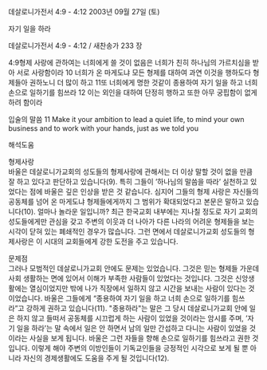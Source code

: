 데살로니가전서 4:9 - 4:12 
2003년 09월 27일 (토)

자기 일을 하라



데살로니가전서 4:9 - 4:12 / 새찬송가 233 장


4:9형제 사랑에 관하여는 너희에게 쓸 것이 없음은 너희가 친히 하나님의 가르치심을 받아 서로 사랑함이라 
10 너희가 온 마게도냐 모든 형제를 대하여 과연 이것을 행하도다 형제들아 권하노니 더 많이 하고 
11또 너희에게 명한 것같이 종용하여 자기 일을 하고 너희 손으로 일하기를 힘쓰라 
12 이는 외인을 대하여 단정히 행하고 또한 아무 궁핍함이 없게 하려 함이라 

입술의 말씀 
11 Make it your ambition to lead a quiet life, to mind your own business and to work with your hands, just as we told you

해석도움





형제사랑  
바울은 데살로니가교회의 성도들의 형제사랑에 관해서는 더 이상 말할 것이 없을 만큼 잘 하고 있다고 판단하고 있습니다(9). 특히 그들이 ’하나님의 말씀을 따라’ 실천하고 있었다는 점에 바울은 깊은 인상을 받은 것 같습니다. 심지어 그들의 형제 사랑은 자신들의 공동체를 넘어 온 마게도냐 형제들에게까지 그 범위가 확대되었다고 본문은 말하고 있습니다(10). 얼마나 놀라운 일입니까? 최근 한국교회 내부에는 지나칠 정도로 자기 교회의 성도들에게만 관심을 갖고 주변의 이웃과 더 나아가 다른 나라의 어려운 형제들을 보는 시각이 닫혀 있는 폐쇄적인 경우가 많습니다. 그런 면에서 데살로니가교회 성도들의 형제사랑은 이 시대의 교회들에게 강한 도전을 주고 있습니다.   

문제점  
그러나 모범적인 데살로니가교회 안에도 문제는 있었습니다. 그것은 믿는 형제들 가운데 사회 생활하는 면에 있어서 이해가 부족한 사람들이 있었다는 것입니다. 그것은 신앙생활에는 열심이었지만 밖에 나가 직장에서 일하지 않고 시간을 보내는 사람이 있다는 것이었습니다. 바울은 그들에게 “종용하여 자기 일을 하고 너희 손으로 일하기를 힘쓰라”고 강하게 권하고 있습니다(11). "종용하라"는 말은 그 당시 데살로니가교회 안에 일은 하지 않고 들떠서 공동체를 시끄럽게 하는 사람이 있었을 것이라는 암시를 주며, ’자기 일을 하라’는 말 속에서 일은 안 하면서 남의 일만 간섭하고 다니는 사람이 있었을 것이라는 사실을 보게 됩니다. 바울은 그런 자들을 향해 손으로 일하기를 힘쓰라고 권한 것입니다. 이렇게 해야 주변의 이방인들이 기독교인들을 긍정적인 시각으로 보게 될 뿐 아니라 자신의 경제생활에도 도움을 주게 될 것입니다(12).